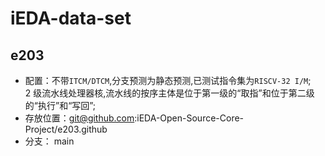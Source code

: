 # iEDA-data-set

## e203

- 配置：不带`ITCM/DTCM`,分支预测为静态预测,已测试指令集为`RISCV-32 I/M`;  
  2 级流水线处理器核,流水线的按序主体是位于第一级的“取指”和位于第二级的“执行”和“写回”;
- 存放位置：git@github.com:iEDA-Open-Source-Core-Project/e203.github
- 分支： main
